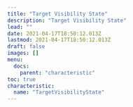 ```yaml
---
title: "Target Visibility State"
description: "Target Visibility State"
lead: ""
date: 2021-04-17T18:50:12.013Z
lastmod: 2021-04-17T18:50:12.013Z
draft: false
images: []
menu:
  docs:
    parent: "characteristic"
toc: true
characteristic:
  name: "TargetVisibilityState"
---
```

